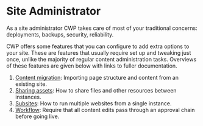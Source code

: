 # Site Administrator

As a site administrator CWP takes care of most of your traditional concerns: deployments, backups, security,
reliability.

CWP offers some features that you can configure to add extra options to your site. These are features that usually
require set up and tweaking just once, unlike the majority of regular content administration tasks. Overviews of these
features are given below with links to fuller documentation.

 1. [Content migration](content_migration): Importing page structure and content from an existing site.
 1. [Sharing assets](sharing_assets): How to share files and other resources between instances.
 1. [Subsites](subsites): How to run multiple websites from a single instance.
 1. [Workflow](workflow): Require that all content edits pass through an approval chain before going live.